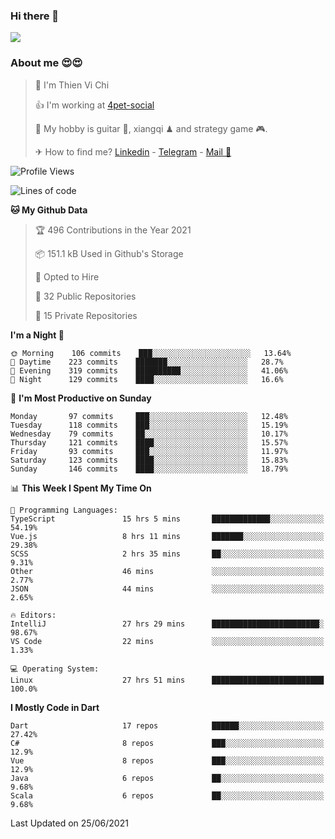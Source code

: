 ### Hi there 👋
![](https://media1.tenor.com/images/9aa4aee77151757a310fcdb4b8fd2a0a/tenor.gif?itemid=12671405)

### About me 😍😍

> 🙎 I'm Thien Vi Chi
> 
> 👍 I'm working at [4pet-social](https://github.com/4pet-social)
>
> 🥞 My hobby is guitar 🎸, xiangqi ♟ and strategy game 🎮.
> 
> ✈ How to find me? [Linkedin](https://www.linkedin.com/in/tvc12/) - [Telegram](https://t.me/yeutham212) - [Mail 📧](mailto:meomeocf98@gmail.com)
> 

<!--START_SECTION:waka-->
![Profile Views](http://img.shields.io/badge/Profile%20Views-7-blue)

![Lines of code](https://img.shields.io/badge/From%20Hello%20World%20I%27ve%20Written-745135%20lines%20of%20code-blue)

**🐱 My Github Data** 

> 🏆 496 Contributions in the Year 2021
 > 
> 📦 151.1 kB Used in Github's Storage 
 > 
> 💼 Opted to Hire
 > 
> 📜 32 Public Repositories 
 > 
> 🔑 15 Private Repositories  
 > 
**I'm a Night 🦉** 

```text
🌞 Morning    106 commits    ███░░░░░░░░░░░░░░░░░░░░░░   13.64% 
🌆 Daytime    223 commits    ███████░░░░░░░░░░░░░░░░░░   28.7% 
🌃 Evening    319 commits    ██████████░░░░░░░░░░░░░░░   41.06% 
🌙 Night      129 commits    ████░░░░░░░░░░░░░░░░░░░░░   16.6%

```
📅 **I'm Most Productive on Sunday** 

```text
Monday       97 commits     ███░░░░░░░░░░░░░░░░░░░░░░   12.48% 
Tuesday      118 commits    ███░░░░░░░░░░░░░░░░░░░░░░   15.19% 
Wednesday    79 commits     ██░░░░░░░░░░░░░░░░░░░░░░░   10.17% 
Thursday     121 commits    ████░░░░░░░░░░░░░░░░░░░░░   15.57% 
Friday       93 commits     ███░░░░░░░░░░░░░░░░░░░░░░   11.97% 
Saturday     123 commits    ████░░░░░░░░░░░░░░░░░░░░░   15.83% 
Sunday       146 commits    ████░░░░░░░░░░░░░░░░░░░░░   18.79%

```


📊 **This Week I Spent My Time On** 

```text
💬 Programming Languages: 
TypeScript               15 hrs 5 mins       █████████████░░░░░░░░░░░░   54.19% 
Vue.js                   8 hrs 11 mins       ███████░░░░░░░░░░░░░░░░░░   29.38% 
SCSS                     2 hrs 35 mins       ██░░░░░░░░░░░░░░░░░░░░░░░   9.31% 
Other                    46 mins             ░░░░░░░░░░░░░░░░░░░░░░░░░   2.77% 
JSON                     44 mins             ░░░░░░░░░░░░░░░░░░░░░░░░░   2.65%

🔥 Editors: 
IntelliJ                 27 hrs 29 mins      ████████████████████████░   98.67% 
VS Code                  22 mins             ░░░░░░░░░░░░░░░░░░░░░░░░░   1.33%

💻 Operating System: 
Linux                    27 hrs 51 mins      █████████████████████████   100.0%

```

**I Mostly Code in Dart** 

```text
Dart                     17 repos            ██████░░░░░░░░░░░░░░░░░░░   27.42% 
C#                       8 repos             ███░░░░░░░░░░░░░░░░░░░░░░   12.9% 
Vue                      8 repos             ███░░░░░░░░░░░░░░░░░░░░░░   12.9% 
Java                     6 repos             ██░░░░░░░░░░░░░░░░░░░░░░░   9.68% 
Scala                    6 repos             ██░░░░░░░░░░░░░░░░░░░░░░░   9.68%

```



 Last Updated on 25/06/2021
<!--END_SECTION:waka-->